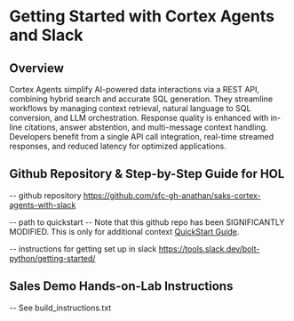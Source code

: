 # Getting Started with Cortex Agents and Slack

## Overview

Cortex Agents simplify AI-powered data interactions via a REST API, combining hybrid search and accurate SQL generation. They streamline workflows by managing context retrieval, natural language to SQL conversion, and LLM orchestration. Response quality is enhanced with in-line citations, answer abstention, and multi-message context handling. Developers benefit from a single API call integration, real-time streamed responses, and reduced latency for optimized applications.

## Github Repository & Step-by-Step Guide for HOL
-- github repository
https://github.com/sfc-gh-anathan/saks-cortex-agents-with-slack 

-- path to quickstart
-- Note that this github repo has been SIGNIFICANTLY MODIFIED. This is only for additional context
[QuickStart Guide](https://quickstarts.snowflake.com/guide/integrate_snowflake_cortex_agents_with_slack/index.html).

-- instructions for getting set up in slack
https://tools.slack.dev/bolt-python/getting-started/ 

## Sales Demo Hands-on-Lab Instructions

-- See build_instructions.txt
